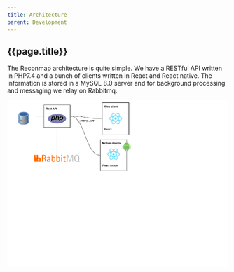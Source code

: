 ```yaml
---
title: Architecture
parent: Development
---
```


## {{page.title}}

The Reconmap architecture is quite simple. We have a RESTful API written in PHP7.4 and a bunch of clients written in React and React native. The information is stored in a MySQL 8.0 server and for background processing and messaging we relay on Rabbitmq.

![Reconmap architecture](/images/development/architecture.png)
